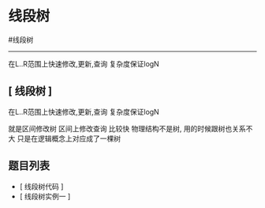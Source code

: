 # 线段树

#线段树

---
在L..R范围上快速修改,更新,查询 复杂度保证logN


## [ 线段树 ]
在L..R范围上快速修改,更新,查询 复杂度保证logN

就是区间修改树
区间上修改查询 比较快
物理结构不是树, 用的时候跟树也关系不大
只是在逻辑概念上对应成了一棵树



## 题目列表
- [ 线段树代码 ]  
- [ 线段树实例一 ]  

